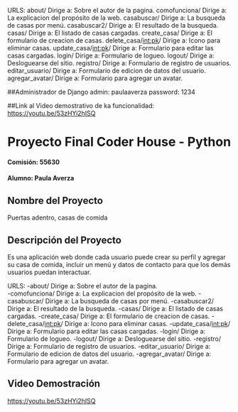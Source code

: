  

URLS:
about/ Dirige a: Sobre el autor de la pagina.  comofunciona/ Dirige a: La explicacion del propósito de la web. casabuscar/ Dirige a: La busqueda de casas por menú. casabuscar2/ Dirige a: El resultado de la busqueda.
casas/ Dirige a: El listado de casas cargadas.
create_casa/ Dirige a: El formulario de creacion de casas.
delete_casa/<int:pk>/ Dirige a: Icono para eliminar casas.
update_casa/<int:pk>/ Dirige a: Formulario para editar las casas cargadas.
login/ Dirige a: Formulario de logueo.
logout/ Dirige a: Desloguearse del sitio.
registro/ Dirige a: Formulario de registro de usuarios.
editar_usuario/ Dirige a: Formulario de edicion de datos del usuario.
agregar_avatar/ Dirige a: Formulario para agregar un avatar.




##Administrador de Django
admin: paulaaverza
password: 1234

##Link al Video demostrativo de ka funcionalidad: https://youtu.be/53zHYi2hISQ


# Proyecto Final Coder House - Python
#### Comisión: 55630
#### Alumno: Paula Averza

## Nombre del Proyecto
Puertas adentro, casas de comida

## Descripción del Proyecto
Es una aplicación web donde cada usuario puede crear su perfil y agregar su casa de comida, incluir un menú y datos de contacto para que los demás usuarios puedan interactuar.

URLS:
-about/ Dirige a: Sobre el autor de la pagina.  
-comofunciona/ Dirige a: La explicacion del propósito de la web. 
-casabuscar/ Dirige a: La busqueda de casas por menú. 
-casabuscar2/ Dirige a: El resultado de la busqueda.
-casas/ Dirige a: El listado de casas cargadas.
-create_casa/ Dirige a: El formulario de creacion de casas.
-delete_casa/<int:pk>/ Dirige a: Icono para eliminar casas.
-update_casa/<int:pk>/ Dirige a: Formulario para editar las casas cargadas.
-login/ Dirige a: Formulario de logueo.
-logout/ Dirige a: Desloguearse del sitio.
-registro/ Dirige a: Formulario de registro de usuarios.
-editar_usuario/ Dirige a: Formulario de edicion de datos del usuario.
-agregar_avatar/ Dirige a: Formulario para agregar un avatar.





## Video Demostración

https://youtu.be/53zHYi2hISQ









